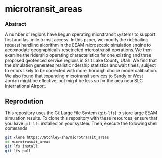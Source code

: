 
# microtransit_areas

<!-- badges: start -->
<!-- badges: end -->

### Abstract
A number of regions have begun operating microtransit systems to support first
and last mile transit access.  In this paper, we modify the ridehailing request
handling algorithm in the BEAM microscopic simulation engine to accomodate
geographically resetricted microstransit operations. We then examine the
ridership operating characteristics for one existing and three proposed
geofenced service regions in Salt Lake County, Utah. We find that the simulation
generates realistic ridership statistics and wait times, subject to errors
likely to be corrected with more thorough choice model calibration. We also
found that expanding microtransit services to Sandy or West Jordan might be
effective, but might be less so for the area near SLC International Airport.

## Reprodution

This repository uses the Git Large File System (`git-lfs`) to store large BEAM
simulation results. To clone this repository with these resources, ensure that
you have `git-lfs` installed on your system. Then, execute the following shell 
commands

```sh
git clone https://atchley-sha/microtransit_areas
cd microtransit_areas
git lfs install
git lfs pull
```
